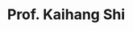 ---
layout: page
title: Prof. Kaihang Shi
description: Assistant Professor<br>Department of Chemical and Biological Enigneering<br>Affiliated faculty, Institute for Artificial Intelligence and Data Science<br>University at Buffalo<br>Email&#58; kaihangs@buffalo.edu
img: assets/img/prof_pic.jpg
redirect: https://engineering.buffalo.edu/chemical-biological/people/faculty-directory/core.host.html/content/shared/engineering/chemical-biological/profiles/faculty/shi-kaihang.detail.html
importance: 1
category: PI
horizontal: true
---
